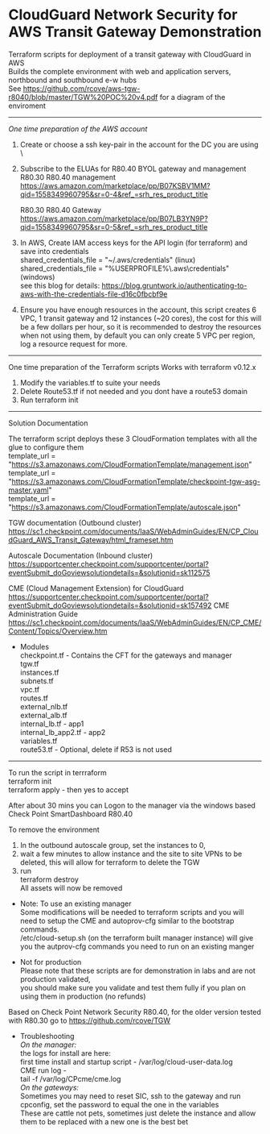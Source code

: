 # CloudGuard Network Security for AWS Transit Gateway Demonstration 

Terraform scripts for deployment of a transit gateway with CloudGuard in AWS \
Builds the complete environment with web and application servers, northbound and southbound e-w hubs \
See https://github.com/rcove/aws-tgw-r8040/blob/master/TGW%20POC%20v4.pdf for a diagram of the enviroment


---------------------------------------------------------------
*One time preparation of the AWS account*
1.	Create or choose a ssh key-pair in the account for the DC you are using \
2.	Subscribe to the ELUAs for R80.40 BYOL gateway and management \
    R80.30 R80.40 management \
    https://aws.amazon.com/marketplace/pp/B07KSBV1MM?qid=1558349960795&sr=0-4&ref_=srh_res_product_title

    R80.30 R80.40 Gateway \
    https://aws.amazon.com/marketplace/pp/B07LB3YN9P?qid=1558349960795&sr=0-5&ref_=srh_res_product_title

3.	In AWS, Create IAM access keys for the API login (for terraform) and save into credentials \
      shared_credentials_file = "~/.aws/credentials"  (linux) \
      shared_credentials_file = "%USERPROFILE%\\.aws\\credentials"  (windows) \
      see this blog for details: https://blog.gruntwork.io/authenticating-to-aws-with-the-credentials-file-d16c0fbcbf9e
      
4.  Ensure you have enough resources in the account, this script creates 6 VPC, 1 transit gateway and 12 instances (~20 cores), the cost for this will be a few dollars per hour, so it is recommended to destroy the resources when not using them, by default you can only create 5 VPC per region, log a resource request for more. 

----------------------------------------------------------------

One time preparation of the Terraform scripts 
Works with terraform v0.12.x 
1. Modify the variables.tf to suite your needs   
2. Delete Route53.tf if not needed and you dont have a route53 domain 
3. Run terraform init 

------------------------------------------------------------------

Solution Documentation   

The terraform script deploys these 3 CloudFormation templates with all the glue to configure them \
  template_url        = "https://s3.amazonaws.com/CloudFormationTemplate/management.json" \
  template_url        = "https://s3.amazonaws.com/CloudFormationTemplate/checkpoint-tgw-asg-master.yaml" \
  template_url        = "https://s3.amazonaws.com/CloudFormationTemplate/autoscale.json" 

TGW documentation (Outbound cluster) \
https://sc1.checkpoint.com/documents/IaaS/WebAdminGuides/EN/CP_CloudGuard_AWS_Transit_Gateway/html_frameset.htm

Autoscale Documentation (Inbound cluster) \
https://supportcenter.checkpoint.com/supportcenter/portal?eventSubmit_doGoviewsolutiondetails=&solutionid=sk112575   

CME (Cloud Management Extension) for CloudGuard \
https://supportcenter.checkpoint.com/supportcenter/portal?eventSubmit_doGoviewsolutiondetails=&solutionid=sk157492
CME Administration Guide \
https://sc1.checkpoint.com/documents/IaaS/WebAdminGuides/EN/CP_CME/Content/Topics/Overview.htm

* Modules  \
  checkpoint.tf   - Contains the CFT for the gateways and manager\
  tgw.tf\
  instances.tf\
  subnets.tf\
  vpc.tf\
  routes.tf\
  external_nlb.tf\
  external_alb.tf\
  internal_lb.tf        - app1\
  internal_lb_app2.tf   - app2\
  variables.tf\
  route53.tf        - Optional, delete if R53 is not used  

-------------------------------------------------------------------

To run the script in terrraform  
    terraform init\
    terraform apply - then yes to accept 

After about 30 mins you can Logon to the manager via the windows based Check Point SmartDashboard R80.40

To remove the environment

1. In the outbound autoscale group, set the instances to 0, 
2. wait a few minutes to allow instance and the site to site VPNs to be deleted, this will allow for terraform to delete the TGW 
3. run\
   terraform destroy \
 All assets will now be removed 

* Note: To use an existing manager \
Some modifications will be needed to terraform scripts and you will need to setup the CME and autoprov-cfg similar to the bootstrap commands.\
/etc/cloud-setup.sh (on the terraform built manager instance) will give you the autprov-cfg commands you need to run on an existing manger 

* Not for production \
Please note that these scripts are for demonstration in labs and are not production validated, \
you should make sure you validate and test them fully if you plan on using them in production (no refunds) 

Based on Check Point Network Security R80.40, for the older version tested with R80.30 go to https://github.com/rcove/TGW 

* Troubleshooting \
*On the manager:* \
 the logs for install are here: \
    first time install and startup script - /var/log/cloud-user-data.log \
 CME run log - \
    tail -f /var/log/CPcme/cme.log \
    *On the gateways:* \
    Sometimes you may need to reset SIC, ssh to the gateway and run cpconfig, set the password to equal the one in the variables \
    These are cattle not pets, sometimes just delete the instance and allow them to be replaced with a new one is the best bet
